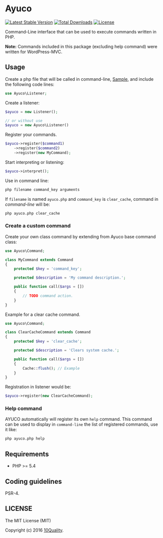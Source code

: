 # Ayuco

[![Latest Stable Version](https://poser.pugx.org/10quality/ayuco/v/stable)](https://packagist.org/packages/10quality/ayuco)
[![Total Downloads](https://poser.pugx.org/10quality/ayuco/downloads)](https://packagist.org/packages/10quality/ayuco)
[![License](https://poser.pugx.org/10quality/ayuco/license)](https://packagist.org/packages/10quality/ayuco)

Command-Line interface that can be used to execute commands written in PHP.

**Note:** Commands included in this package (excluding help command) were written for WordPress-MVC.

## Usage

Create a php file that will be called in command-line, [Sample](https://github.com/10quality/ayuco/blob/v1.0/tests/environments/plugin/ayuco), and include the following code lines:

```php
use Ayuco\Listener;
```

Create a listener:
```php
$ayuco = new Listener();

// or without use
$ayuco = new Ayuco\Listener()
```

Register your commands.
```php
$ayuco->register($command1)
    ->register($command2)
    ->register(new MyCommand);
```

Start interpreting or listening:
```php
$ayuco->interpret();
```

Use in command line:
```bash
php filename command_key arguments
```

If `filename` is named `ayuco.php` and `command_key` is `clear_cache`, command in *command-line* will be:

```bash
php ayuco.php clear_cache
```

### Create a custom command

Create your own class command by extending from Ayuco base command class:
```php
use Ayuco\Command;

class MyCommand extends Command
{
    protected $key = 'command_key';

    protected $description = 'My command description.';

    public function call($args = [])
    {
        // TODO command action.
    }
}
```

Example for a clear cache command.

```php
use Ayuco\Command;

class ClearCacheCommand extends Command
{
    protected $key = 'clear_cache';

    protected $description = 'Clears system cache.';

    public function call($args = [])
    {
        Cache::flush(); // Example
    }
}
```

Registration in listener would be:
```php
$ayuco->register(new ClearCacheCommand);
```

### Help command

AYUCO automatically will register its own `help` command. This command can be used to display in `command-line` the list of registered commands, use it like:

```bash
php ayuco.php help
```

## Requirements

* PHP >= 5.4

## Coding guidelines

PSR-4.

## LICENSE

The MIT License (MIT)

Copyright (c) 2016 [10Quality](http://www.10quality.com).
